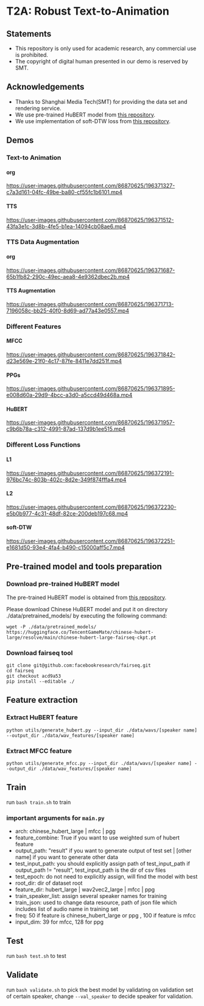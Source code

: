 # T2A: Robust Text-to-Animation
## Statements
- This repository is only used for academic research, any commercial use is prohibited.
- The copyright of digital human presented in our demo is reserved by SMT.

## Acknowledgements
- Thanks to Shanghai Media Tech(SMT) for providing the data set and rendering service.
- We use pre-trained HuBERT model from [this repository](https://github.com/TencentGameMate/chinese_speech_pretrain).
- We use implementation of soft-DTW loss from [this repository](https://github.com/keonlee9420/Soft-DTW-Loss).
## Demos
### Text-to Animation
#### org
https://user-images.githubusercontent.com/86870625/196371327-c7a3d161-04fc-49be-ba80-cf55fc1b6101.mp4

#### TTS
https://user-images.githubusercontent.com/86870625/196371512-43fa3e1c-3d8b-4fe5-b1ea-14094cb08ae6.mp4



### TTS Data Augmentation
#### org
https://user-images.githubusercontent.com/86870625/196371687-65b1fb82-290c-49ec-aea8-4e9362dbec2b.mp4


#### TTS Augmentation
https://user-images.githubusercontent.com/86870625/196371713-7196058c-bb25-40f0-8d69-ad77a43e0557.mp4


### Different Features
#### MFCC
https://user-images.githubusercontent.com/86870625/196371842-d23e569e-21f0-4c17-87fe-8411e7dd251f.mp4

#### PPGs
https://user-images.githubusercontent.com/86870625/196371895-e008d60a-29d9-4bcc-a3d0-a5ccd49d468a.mp4

#### HuBERT
https://user-images.githubusercontent.com/86870625/196371957-c9b6b78a-c312-4991-87ad-137d9b1ee515.mp4

### Different Loss Functions
#### L1
https://user-images.githubusercontent.com/86870625/196372191-976bc74c-803b-402c-8d2e-349f874fffa4.mp4

#### L2
https://user-images.githubusercontent.com/86870625/196372230-e5b0b977-4c31-48df-82ce-200deb197c68.mp4

#### soft-DTW
https://user-images.githubusercontent.com/86870625/196372251-e1681d50-93e4-4fa4-b490-c15000aff5c7.mp4

## Pre-trained model and tools preparation
### Download pre-trained HuBERT model
The pre-trained HuBERT model is obtained from [this repository](https://github.com/TencentGameMate/chinese_speech_pretrain).

Please download Chinese HuBERT model and put it on directory ./data/pretrained_models/ by executing the following command:

```
wget -P ./data/pretrained_models/ https://huggingface.co/TencentGameMate/chinese-hubert-large/resolve/main/chinese-hubert-large-fairseq-ckpt.pt
```

### Download fairseq tool
```
git clone git@github.com:facebookresearch/fairseq.git
cd fairseq
git checkout acd9a53
pip install --editable ./
```

## Feature extraction
### Extract HuBERT feature
```
python utils/generate_hubert.py --input_dir ./data/wavs/[speaker name] --output_dir ./data/wav_features/[speaker name]
```

### Extract MFCC feature
```
python utils/generate_mfcc.py --input_dir ./data/wavs/[speaker name] --output_dir ./data/wav_features/[speaker name]
```

## Train
run ```bash train.sh``` to train

### important arguments for ```main.py```
- arch: chinese_hubert_large | mfcc | pgg
- feature_combine: True if you want to use weighted sum of hubert feature
- output_path: "result" if you want to generate output of test set | [other name] if you want to generate other data
- test_input_path: you should explicitly assign path of test_input_path if output_path != "result", test_input_path is the dir of csv files
- test_epoch: do not need to explicitly assign, will find the model with best 
- root_dir: dir of dataset root
- feature_dir: hubert_large | wav2vec2_large | mfcc | ppg
- train_speaker_list: assign several speaker names for training
- train_json: used to change data resource, path of json file which includes list of audio name in training set
- freq: 50 if feature is chinese_hubert_large or ppg , 100 if feature is mfcc
- input_dim: 39 for mfcc, 128 for ppg

## Test
run ```bash test.sh``` to test

## Validate
run ```bash validate.sh``` to pick the best model by validating on validation set of certain speaker, change ```--val_speaker``` to decide speaker for validation.
